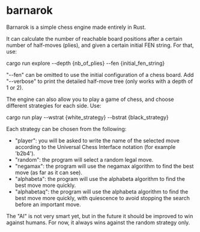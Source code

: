 # barnarok

Barnarok is a simple chess engine made entirely in Rust.

It can calculate the number of reachable board positions after a certain number of half-moves (plies), and given a certain initial FEN string.
For that, use: 

cargo run explore --depth {nb_of_plies} --fen {initial_fen_string}

"--fen" can be omitted to use the initial configuration of a chess board.
Add "--verbose" to print the detailed half-move tree (only works with a depth of 1 or 2).

The engine can also allow you to play a game of chess, and choose different strategies for each side.
Use:

cargo run play --wstrat {white_strategy} --bstrat {black_strategy}

Each strategy can be chosen from the following:
- "player": you will be asked to write the name of the selected move according to the Universal Chess Interface notation (for example 'b2b4').
- "random": the program will select a random legal move.
- "negamax": the program will use the negamax algorithm to find the best move (as far as it can see).
- "alphabeta": the program will use the alphabeta algorithm to find the best move more quickly.
- "alphabetaq": the program will use the alphabeta algorithm to find the best move more quickly, with quiescence to avoid stopping the search before an important move.

The "AI" is not very smart yet, but in the future it should be improved to win against humans.
For now, it always wins against the random strategy only.